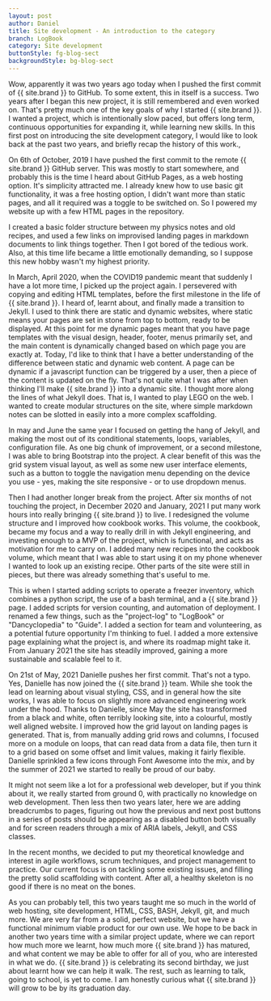 ```yaml
---
layout: post
author: Daniel
title: Site development - An introduction to the category
branch: LogBook
category: Site development
buttonStyle: fg-blog-sect
backgroundStyle: bg-blog-sect
---
```


Wow, apparently it was two years ago today when I pushed the first commit of {{ site.brand }} to GitHub. To some extent, this in itself is a success. Two years after I began this new project, it is still remembered and even worked on. That's pretty much one of the key goals of why I started {{ site.brand }}. I wanted a project, which is intentionally slow paced, but offers long term, continuous opportunities for expanding it, while learning new skills. In this first post on introducing the site development category, I would like to look back at the past two years, and briefly recap the history of this work.,

On 6th of October, 2019 I have pushed the first commit to the remote {{ site.brand }} GitHub server. This was mostly to start somewhere, and probably this is the time I heard about GitHub Pages, as a web hosting option. It's simplicity attracted me. I already knew how to use basic git functionality, it was a free hosting option, I didn't want more than static pages, and all it required was a toggle to be switched on. So I powered my website up with a few HTML pages in the repository.

I created a basic folder structure between my physics notes and old recipes, and used a few links on improvised landing pages in markdown documents to link things together. Then I got bored of the tedious work. Also, at this time life became a little emotionally demanding, so I suppose this new hobby wasn't my highest priority.

In March, April 2020, when the COVID19 pandemic meant that suddenly I have a lot more time, I picked up the project again. I persevered with copying and editing HTML templates, before the first milestone in the life of {{ site.brand }}. I heard of, learnt about, and finally made a transition to Jekyll. I used to think there are static and dynamic websites, where static means your pages are set in stone from top to bottom, ready to be displayed. At this point for me dynamic pages meant that you have page templates with the visual design, header, footer, menus primarily set, and the main content is dynamically changed based on which page you are exactly at. Today, I'd like to think that I have a better understanding of the difference between static and dynamic web content. A page can be dynamic if a javascript function can be triggered by a user, then a piece of the content is updated on the fly. That's not quite what I was after when thinking I'll make {{ site.brand }} into a dynamic site. I thought more along the lines of what Jekyll does. That is, I wanted to play LEGO on the web. I wanted to create modular structures on the site, where simple markdown notes can be slotted in easily into a more complex scaffolding.

In may and June the same year I focused on getting the hang of Jekyll, and making the most out of its conditional statements, loops, variables, configuration file. As one big chunk of improvement, or a second milestone, I was able to bring Bootstrap into the project. A clear benefit of this was the grid system visual layout, as well as some new user interface elements, such as a button to toggle the navigation menu depending on the device you use - yes, making the site responsive - or to use dropdown menus.

Then I had another longer break from the project. After six months of not touching the project, in December 2020 and January, 2021 I put many work hours into really bringing {{ site.brand }} to live. 
I redesigned the volume structure and I improved how cookbook works. This volume, the cookbook, became my focus and a way to really drill in with Jekyll engineering, and investing enough to a MVP of the project, which is functional, and acts as motivation for me to carry on. I added many new recipes into the cookbook volume, which meant that I was able to start using it on my phone whenever I wanted to look up an existing recipe. Other parts of the site were still in pieces, but there was already something that's useful to me.

This is when I started adding scripts to operate a freezer inventory, which combines a python script, the use of a bash terminal, and a {{ site.brand }} page. I added scripts for version counting, and automation of deployment. I renamed a few things, such as the "project-log" to "LogBook" or "Dancyclopedia" to "Guide". I added a section for team and volunteering, as a potential future opportunity I'm thinking to fuel. I added a more extensive page explaining what the project is, and where its roadmap might take it. From January 2021 the site has steadily improved, gaining a more sustainable and scalable feel to it. 
 
On 21st of May, 2021 Danielle pushes her first commit. That's not a typo. Yes, Danielle has now joined the {{ site.brand }} team. While she took the lead on learning about visual styling, CSS, and in general how the site works, I was able to focus on slightly more advanced engineering work under the hood. Thanks to Danielle, since May the site has transformed from a black and white, often terribly looking site, into a colourful, mostly well aligned website. I improved how the grid layout on landing pages is generated. That is, from manually adding grid rows and columns, I focused more on a module on loops, that can read data from a data file, then turn it to a grid based on some offset and limit values, making it fairly flexible. Danielle sprinkled a few icons through Font Awesome into the mix, and by the summer of 2021 we started to really be proud of our baby. 

It might not seem like a lot for a professional web developer, but if you think about it, we really started from ground 0, with practically no knowledge on web development. Then less then two years later, here we are adding breadcrumbs to pages, figuring out how the previous and next post buttons in a series of posts should be appearing as a disabled button both visually and for screen readers through a mix of ARIA labels, Jekyll, and CSS classes.

In the recent months, we decided to put my theoretical knowledge and interest in agile workflows, scrum techniques, and project management to practice. Our current focus is on tackling some existing issues, and filling the pretty solid scaffolding with content. After all, a healthy skeleton is no good if there is no meat on the bones. 

As you can probably tell, this two years taught me so much in the world of web hosting, site development, HTML, CSS, BASH, Jekyll, git, and much more. We are very far from a a solid, perfect website, but we have a functional minimum viable product for our own use. We hope to be back in another two years time with a similar project update, where we can report how much more we learnt, how much more {{ site.brand }} has matured, and what content we may be able to offer for all of you, who are interested in what we do. {{ site.brand }} is celebrating its second birthday, we just about learnt how we can help it walk. The rest, such as learning to talk, going to school, is yet to come. I am honestly curious what {{ site.brand }} will grow to be by its graduation day.